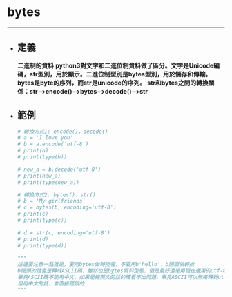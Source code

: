 # bytes
---

+ ## 定義
    **二進制的資料**
    **python3對文字和二進位制資料做了區分。文字是Unicode編碼，str型別，用於顯示。二進位制型別是bytes型別，用於儲存和傳輸。bytes是byte的序列，而str是unicode的序列。**
    **str和bytes之間的轉換關係：str–>encode()–>bytes–>decode()–>str**

+ ## 範例
    ```python
    # 轉換方式1: encode()，decode()
    # a = 'I love you'
    # b = a.encode('utf-8')
    # print(b)
    # print(type(b))

    # new_a = b.decode('utf-8')
    # print(new_a)
    # print(type(new_a))

    # 轉換方式2: bytes()、str()
    # b = 'My girlfriends'
    # c = bytes(b, encoding='utf-8')
    # print(c)
    # print(type(c))

    # d = str(c, encoding='utf-8')
    # print(d)
    # print(type(d))

    """
    這邊要注意一點就是，要用bytes做轉換喔，不要用b'hello'，b開頭做轉換
    b開頭的話會是轉成ASCII碼，雖然也是bytes資料型態，但是最好還是用現在通用的utf-8
    畢竟ASCII碼不能用中文，如果是轉英文的話的確看不出問題，畢竟ASCII可以無痛轉到utf-8去
    但用中文的話，會直接錯誤的
    """ 
    ```